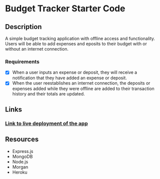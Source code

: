 # Budget Tracker Starter Code

## Description
A simple budget tracking application with offline access and functionality. Users will be able to add expenses and eposits to their budget with or without an internet connection.

### Requirements 
- [x] When a user inputs an expense or deposit, they will receive a notification that they have added an expense or deposit.
- [x] When the user reestablishes an internet connection, the deposits or expenses added while they were offline are added to their transaction history and their totals are updated.

## Links
### [Link to live deployment of the app](https://gentle-anchorage-42130.herokuapp.com/)

## Resources
- Express.js
- MongoDB
- Node.js
- Morgan
- Heroku

